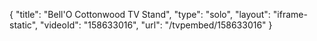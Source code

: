 {
    "title": "Bell'O Cottonwood TV Stand",
    "type": "solo",
    "layout": "iframe-static",
    "videoId": "158633016",
    "url": "\/tvpembed\/158633016"
}